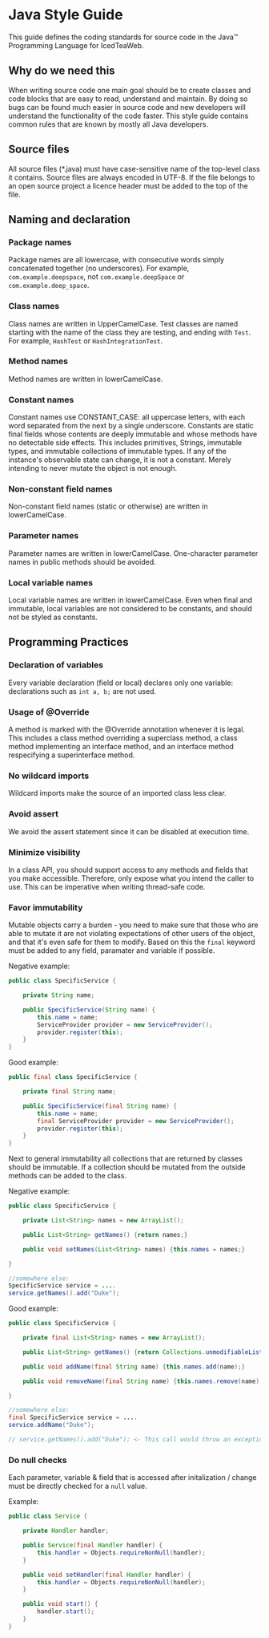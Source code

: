 # Java Style Guide
This guide defines the coding standards for source code in the Java™ Programming Language for IcedTeaWeb.

## Why do we need this
When writing source code one main goal should be to create classes and code blocks that are easy to read, understand and maintain.
By doing so bugs can be found much easier in source code and new developers will understand the functionality of the code faster.
This style guide contains common rules that are known by mostly all Java developers.

## Source files
All source files (*.java) must have case-sensitive name of the top-level class it contains. Source files are always encoded in UTF-8. If the file belongs to an open source project a licence header must be added to the top of the file.

## Naming and declaration

### Package names
Package names are all lowercase, with consecutive words simply concatenated together (no underscores). For example, `com.example.deepspace`,
not `com.example.deepSpace` or `com.example.deep_space`.

### Class names
Class names are written in UpperCamelCase. Test classes are named starting with the name of the class they are testing, and ending with
`Test`. For example, `HashTest` or `HashIntegrationTest`.

### Method names
Method names are written in lowerCamelCase.

### Constant names
Constant names use CONSTANT_CASE: all uppercase letters, with each word separated from the next by a single underscore. Constants are static final fields whose contents are deeply immutable and whose methods have no detectable side effects. This includes primitives, Strings, immutable types, and immutable collections of immutable types. If any of the instance's observable state can change, it is not a constant. Merely intending to never mutate the object is not enough.

### Non-constant field names
Non-constant field names (static or otherwise) are written in lowerCamelCase.

### Parameter names
Parameter names are written in lowerCamelCase. One-character parameter names in public methods should be avoided.

### Local variable names
Local variable names are written in lowerCamelCase. Even when final and immutable, local variables are not considered to be constants, and should not be styled as constants.

## Programming Practices

### Declaration of variables
Every variable declaration (field or local) declares only one variable: declarations such as `int a, b;` are not used.

### Usage of @Override
A method is marked with the @Override annotation whenever it is legal. This includes a class method overriding a superclass method, a class method implementing an interface method, and an interface method respecifying a superinterface method.

### No wildcard imports
Wildcard imports make the source of an imported class less clear.

### Avoid assert
We avoid the assert statement since it can be disabled at execution time.

### Minimize visibility
In a class API, you should support access to any methods and fields that you make accessible. Therefore, only expose what you intend the caller to use. This can be imperative when writing thread-safe code.

### Favor immutability
Mutable objects carry a burden - you need to make sure that those who are able to mutate it are not violating expectations of other users of the object, and that it's even safe for them to modify. Based on this the `final` keyword must be added to any field, paramater and variable if possible.

Negative example:

```java
public class SpecificService {

    private String name;

    public SpecificService(String name) {
        this.name = name;
        ServiceProvider provider = new ServiceProvider();
        provider.register(this);
    }
}
```

Good example:

```java
public final class SpecificService {

    private final String name;

    public SpecificService(final String name) {
        this.name = name;
        final ServiceProvider provider = new ServiceProvider();
        provider.register(this);
    }
}
```

Next to general immutability all collections that are returned by classes should be immutable. If a collection should be
mutated from the outside methods can be added to the class.

Negative example:

```java
public class SpecificService {

    private List<String> names = new ArrayList();

    public List<String> getNames() {return names;}

    public void setNames(List<String> names) {this.names = names;}

}

//somewhere else:
SpecificService service = ....
service.getNames().add("Duke");

```

Good example:

```java
public class SpecificService {

    private final List<String> names = new ArrayList();

    public List<String> getNames() {return Collections.unmodifiableList(names);}

    public void addName(final String name) {this.names.add(name);}

    public void removeName(final String name) {this.names.remove(name);}

}

//somewhere else:
final SpecificService service = ....
service.addName("Duke");

// service.getNames().add("Duke"); <- This call would throw an exception now


```


### Do null checks
Each parameter, variable & field that is accessed after initalization / change must be directly checked for a `null` value.

Example:

```java
public class Service {

    private Handler handler;

    public Service(final Handler handler) {
        this.handler = Objects.requireNonNull(handler);
    }

    public void setHandler(final Handler handler) {
        this.handler = Objects.requireNonNull(handler);
    }

    public void start() {
        handler.start();
    }
}
```